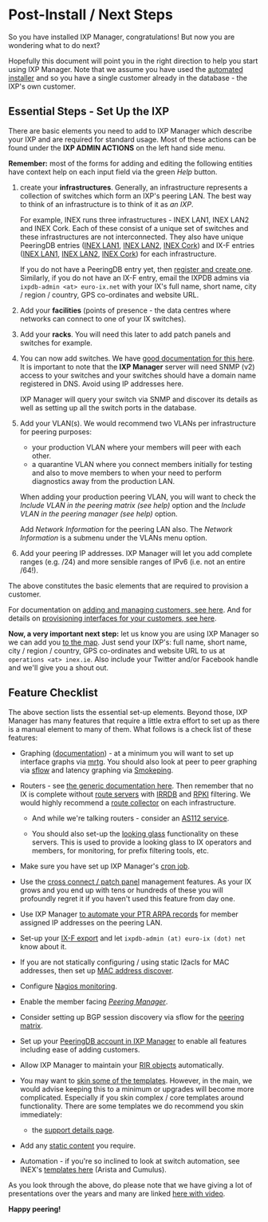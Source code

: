 # Post-Install / Next Steps

So you have installed IXP Manager, congratulations! But now you are wondering what to do next?

Hopefully this document will point you in the right direction to help you start using IXP Manager. Note that we assume you have used the [automated installer](automated-script.md) and so you have a single customer already in the database - the IXP's own customer.

## Essential Steps - Set Up the IXP

There are basic elements you need to add to IXP Manager which describe your IXP and are required for standard usage. Most of these actions can be found under the **IXP ADMIN ACTIONS** on the left hand side menu.

**Remember:** most of the forms for adding and editing the following entities have context help on each input field via the green *Help* button.

1. create your **infrastructures**. Generally, an infrastructure represents a collection of switches which form an IXP's peering LAN. The best way to think of an infrastructure is to think of it as *an IXP*.

   For example, INEX runs three infrastructures - INEX LAN1, INEX LAN2 and INEX Cork. Each of these consist of a unique set of switches and these infrastructures are not interconnected. They also have unique PeeringDB entries ([INEX LAN1](https://www.peeringdb.com/api/ix/48), [INEX LAN2](https://www.peeringdb.com/api/ix/387), [INEX Cork](https://www.peeringdb.com/api/ix/1262)) and IX-F entries ([INEX LAN1](https://db.ix-f.net/api/ixp/20), [INEX LAN2](https://db.ix-f.net/api/ixp/645), [INEX Cork](https://db.ix-f.net/api/ixp/646)) for each infrastructure.

   If you do not have a PeeringDB entry yet, then [register and create one](https://www.peeringdb.com/). Similarly, if you do not have an IX-F entry, email the IXPDB admins via `ixpdb-admin <at> euro-ix.net` with your IX's full name, short name, city / region / country, GPS co-ordinates and website URL.

2. Add your **facilities** (points of presence - the data centres where networks can connect to one of your IX switches).

3. Add your **racks**. You will need this later to add patch panels and switches for example.

4. You can now add switches. We have [good documentation for this here](https://docs.ixpmanager.org/usage/switches/). It is important to note that the **IXP Manager** server will need SNMP (v2) access to your switches and your switches should have a domain name registered in DNS. Avoid using IP addresses here.

   IXP Manager will query your switch via SNMP and discover its details as well as setting up all the switch ports in the database.

5. Add your VLAN(s). We would recommend two VLANs per infrastructure for peering purposes:

   * your production VLAN where your members will peer with each other.
   * a quarantine VLAN where you connect members initially for testing and also to move members to when your need to perform diagnostics away from the production LAN.

   When adding your production peering VLAN, you will want to check the *Include VLAN in the peering matrix (see help)* option and the *Include VLAN in the peering manager (see help)* option.

   Add *Network Information* for the peering LAN also. The *Network Information* is a submenu under the VLANs menu option.

6. Add your peering IP addresses. IXP Manager will let you add complete ranges (e.g. /24) and more sensible ranges of IPv6 (i.e. not an entire /64!).

The above constitutes the basic elements that are required to provision a customer.

For documentation on [adding and managing customers, see here](https://docs.ixpmanager.org/usage/customers/). And for details on [provisioning interfaces for your customers, see here](https://docs.ixpmanager.org/usage/interfaces/).

**Now, a very important next step:** let us know you are using IXP Manager so we can add you [to the map](https://www.ixpmanager.org/users). Just send your IXP's: full name, short name, city / region / country, GPS co-ordinates and website URL to us at `operations <at> inex.ie`. Also include your Twitter and/or Facebook handle and we'll give you a shout out.

## Feature Checklist

The above section lists the essential set-up elements. Beyond those, IXP Manager has many features that require a little extra effort to set up as there is a manual element to many of them. What follows is a check list of these features:

* Graphing ([documentation](https://docs.ixpmanager.org/grapher/introduction/)) - at a minimum you will want to set up interface graphs via [mrtg](https://docs.ixpmanager.org/grapher/mrtg/). You should also look at peer to peer graphing via [sflow](https://docs.ixpmanager.org/grapher/sflow/) and latency graphing via [Smokeping](https://docs.ixpmanager.org/grapher/smokeping/).

* Routers - see [the generic documentation here](https://docs.ixpmanager.org/features/routers/). Then remember that no IX is complete without [route servers](https://docs.ixpmanager.org/features/route-servers/) with [IRRDB](https://docs.ixpmanager.org/features/irrdb/) and [RPKI](https://docs.ixpmanager.org/features/rpki/) filtering. We would highly recommend a [route collector](https://docs.ixpmanager.org/features/route-collectors/) on each infrastructure.

   * And while we're talking routers - consider an [AS112 service](https://docs.ixpmanager.org/features/as112/).

   * You should also set-up the [looking glass](https://docs.ixpmanager.org/features/looking-glass/) functionality on these servers. This is used to provide a looking glass to IX operators and members, for monitoring, for prefix filtering tools, etc.

* Make sure you have set up IXP Manager's [cron job](https://docs.ixpmanager.org/features/cronjobs/).

* Use the [cross connect / patch panel](https://docs.ixpmanager.org/features/patch-panels/) management features. As your IX grows and you end up with tens or hundreds of these you will profoundly regret it if you haven't used this feature from day one.

* Use IXP Manager [to automate your PTR ARPA records](https://docs.ixpmanager.org/features/dns-arpa/) for member assigned IP addresses on the peering LAN.

* Set-up your [IX-F export](https://docs.ixpmanager.org/features/ixf-export/) and let `ixpdb-admin (at) euro-ix (dot) net` know about it.

* If you are not statically configuring / using static l2acls for MAC addresses, then set up [MAC address discover](https://docs.ixpmanager.org/features/layer2-addresses/).

* Configure [Nagios monitoring](https://docs.ixpmanager.org/features/nagios/).

* Enable the member facing [*Peering Manager*](https://docs.ixpmanager.org/features/peering-manager/).

* Consider setting up BGP session discovery via sflow for the [peering matrix](https://docs.ixpmanager.org/features/peering-matrix/).

* Set up your [PeeringDB account in IXP Manager](https://docs.ixpmanager.org/features/peeringdb/) to enable all features including ease of adding customers.

* Allow IXP Manager to maintain your [RIR objects](https://docs.ixpmanager.org/features/rir-objects/) automatically.

* You may want to [skin some of the templates](https://docs.ixpmanager.org/features/skinning/). However, in the main, we would advise keeping this to a minimum or upgrades will become more complicated. Especially if you skin complex / core templates around functionality. There are some templates we do recommend you skin immediately:

   * the [support details page](https://github.com/inex/IXP-Manager/blob/master/resources/views/content/0/support.foil.php).

* Add any [static content](https://docs.ixpmanager.org/features/static-content/) you require.

* Automation - if you're so inclined to look at switch automation, see INEX's [templates here](https://github.com/inex/ixp-manager-provisioning) (Arista and Cumulus).


As you look through the above, do please note that we have giving a lot of presentations over the years and many are linked [here with video](https://www.ixpmanager.org/presentations).


**Happy peering!**
